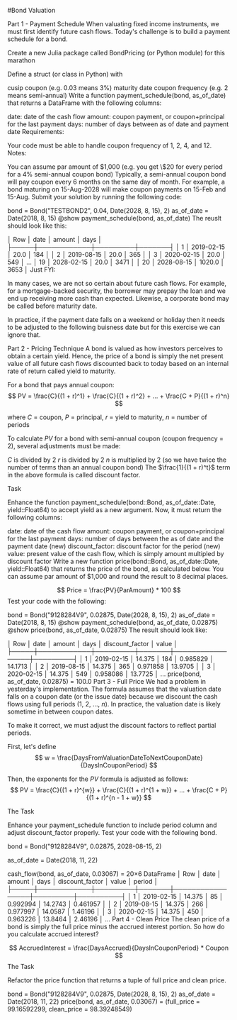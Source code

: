 #Bond Valuation

Part 1 - Payment Schedule
When valuating fixed income instruments, we must first identify future cash flows. Today's challenge is to build a payment schedule for a bond.

Create a new Julia package called BondPricing (or Python module) for this marathon

Define a struct (or class in Python) with

cusip
coupon (e.g. 0.03 means 3%)
maturity date
coupon frequency (e.g. 2 means semi-annual)
Write a function payment_schedule(bond, as_of_date) that returns a DataFrame with the following columns:

date: date of the cash flow
amount: coupon payment, or coupon+principal for the last payment
days: number of days between as of date and payment date
Requirements:

Your code must be able to handle coupon frequency of 1, 2, 4, and 12.
Notes:

You can assume par amount of \$1,000 (e.g. you get \\$20 for every period for a 4% semi-annual coupon bond)
Typically, a semi-annual coupon bond will pay coupon every 6 months on the same day of month. For example, a bond maturing on 15-Aug-2028 will make coupon payments on 15-Feb and 15-Aug.
Submit your solution by running the following code:

bond = Bond("TESTBOND2", 0.04, Date(2028, 8, 15), 2)
as_of_date = Date(2018, 8, 15)
@show payment_schedule(bond, as_of_date)
The reuslt should look like this:

│ Row │ date       │ amount  │ days  │
├─────┼────────────┼─────────┼───────┤
│ 1   │ 2019-02-15 │ 20.0    │ 184   │
│ 2   │ 2019-08-15 │ 20.0    │ 365   │
│ 3   │ 2020-02-15 │ 20.0    │ 549   │
...
│ 19  │ 2028-02-15 │ 20.0    │ 3471  │
│ 20  │ 2028-08-15 │ 1020.0  │ 3653  │
Just FYI:

In many cases, we are not so certain about future cash flows. For example, for a mortgage-backed security, the borrower may prepay the loan and we end up receiving more cash than expected. Likewise, a corporate bond may be called before maturity date.

In practice, if the payment date falls on a weekend or holiday then it needs to be adjusted to the following buisness date but for this exercise we can ignore that.

Part 2 - Pricing Technique
A bond is valued as how investors perceives to obtain a certain yield. Hence, the price of a bond is simply the net present value of all future cash flows discounted back to today based on an internal rate of return called yield to maturity.

For a bond that pays annual coupon: $$
PV = \frac{C}{(1 + r)^1} + \frac{C}{(1 + r)^2} + ... + \frac{C + P}{(1 + r)^n}
$$

where  $C$ = coupon,  $P$ = principal, $r$ = yield to maturity, $n$ = number of periods

To calculate $PV$ for a bond with semi-annual coupon (coupon frequency = 2), several adjustments must be made:

$C$ is divided by 2
$r$ is divided by 2
$n$ is multiplied by 2 (so we have twice the number of terms than an annual coupon bond)
The $\frac{1}{(1 + r)^t}$ term in the above formula is called discount factor.

Task

Enhance the function payment_schedule(bond::Bond, as_of_date::Date, yield::Float64) to accept yield as a new argument. Now, it must return the following columns:

date: date of the cash flow
amount: coupon payment, or coupon+principal for the last payment
days: number of days between the as of date and the payment date
(new) discount_factor: discount factor for the period
(new) value: present value of the cash flow, which is simply amount multipled by discount factor
Write a new function price(bond::Bond, as_of_date::Date, yield::Float64) that returns the price of the bond, as calculated below. You can assume par amount of \$1,000 and round the result to 8 decimal places.

$$
Price = \frac{PV}{ParAmount} * 100
$$
Test your code with the following:

bond = Bond("9128284V9", 0.02875, Date(2028, 8, 15), 2)
as_of_date = Date(2018, 8, 15)
@show payment_schedule(bond, as_of_date, 0.02875)
@show price(bond, as_of_date, 0.02875)
The result should look like:

│ Row │ date       │ amount  │ days  │ discount_factor │ value   │
├─────┼────────────┼─────────┼───────┼─────────────────┼─────────┤
│ 1   │ 2019-02-15 │ 14.375  │ 184   │ 0.985829        │ 14.1713 │
│ 2   │ 2019-08-15 │ 14.375  │ 365   │ 0.971858        │ 13.9705 │
│ 3   │ 2020-02-15 │ 14.375  │ 549   │ 0.958086        │ 13.7725 │
...
price(bond, as_of_date, 0.02875) = 100.0
Part 3 - Full Price
We had a problem in yesterday's implementation. The formula assumes that the valuation date falls on a coupon date (or the issue date) because we discount the cash flows using full periods (1, 2, ..., $n$). In practice, the valuation date is likely sometime in between coupon dates.

To make it correct, we must adjust the discount factors to reflect partial periods.

First, let's define $$
w = \frac{DaysFromValuationDateToNextCouponDate}{DaysInCouponPeriod}
$$

Then, the exponents for the $PV$ formula is adjusted as follows: $$
PV = \frac{C}{(1 + r)^{w}} + \frac{C}{(1 + r)^{1 + w}} + ... + \frac{C + P}{(1 + r)^{n - 1 + w}}
$$

The Task

Enhance your payment_schedule function to include period column and adjust discount_factor properly. Test your code with the following bond.

bond = Bond("9128284V9", 0.02875, 2028-08-15, 2)

as_of_date = Date(2018, 11, 22) 

cash_flow(bond, as_of_date, 0.03067) = 20×6 DataFrame
│ Row │ date       │ amount  │ days  │ discount_factor │ value   │ period   │
├─────┼────────────┼─────────┼───────┼─────────────────┼─────────┼──────────┤
│ 1   │ 2019-02-15 │ 14.375  │ 85    │ 0.992994        │ 14.2743 │ 0.461957 │
│ 2   │ 2019-08-15 │ 14.375  │ 266   │ 0.977997        │ 14.0587 │ 1.46196  │
│ 3   │ 2020-02-15 │ 14.375  │ 450   │ 0.963226        │ 13.8464 │ 2.46196  │
...
Part 4 - Clean Price
The clean price of a bond is simply the full price minus the accrued interest portion. So how do you calculate accrued interest?

$$
AccruedInterest = \frac{DaysAccrued}{DaysInCouponPeriod} * Coupon
$$
The Task

Refactor the price function that returns a tuple of full price and clean price.

bond = Bond("9128284V9", 0.02875, Date(2028, 8, 15), 2)
as_of_date = Date(2018, 11, 22)
price(bond, as_of_date, 0.03067) = (full_price = 99.16592299, clean_price = 98.39248549)
